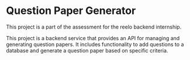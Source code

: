 # Question Paper Generator

This project is a part of the assessment for the reelo backend internship.

This project is a backend service that provides an API for managing and generating question papers. It includes functionality to add questions to a database and generate a question paper based on specific criteria.

